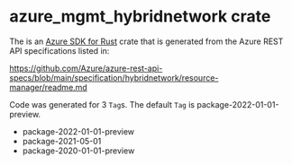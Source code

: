 # azure_mgmt_hybridnetwork crate

The is an [Azure SDK for Rust](https://github.com/Azure/azure-sdk-for-rust) crate that is generated from the Azure REST API specifications listed in:

https://github.com/Azure/azure-rest-api-specs/blob/main/specification/hybridnetwork/resource-manager/readme.md

Code was generated for 3 `Tag`s. The default `Tag` is package-2022-01-01-preview.


- package-2022-01-01-preview
- package-2021-05-01
- package-2020-01-01-preview
